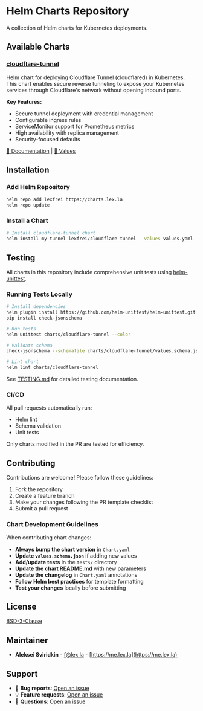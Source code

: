# Helm Charts Repository

A collection of Helm charts for Kubernetes deployments.

## Available Charts

### [cloudflare-tunnel](./charts/cloudflare-tunnel)

Helm chart for deploying Cloudflare Tunnel (cloudflared) in Kubernetes. This chart enables secure reverse tunneling to expose your Kubernetes services through Cloudflare's network without opening inbound ports.

**Key Features:**

- Secure tunnel deployment with credential management
- Configurable ingress rules
- ServiceMonitor support for Prometheus metrics
- High availability with replica management
- Security-focused defaults

[📖 Documentation](./charts/cloudflare-tunnel/README.md) | [🔧 Values](./charts/cloudflare-tunnel/values.yaml)

## Installation

### Add Helm Repository

```bash
helm repo add lexfrei https://charts.lex.la
helm repo update
```

### Install a Chart

```bash
# Install cloudflare-tunnel chart
helm install my-tunnel lexfrei/cloudflare-tunnel --values values.yaml
```

## Testing

All charts in this repository include comprehensive unit tests using [helm-unittest](https://github.com/helm-unittest/helm-unittest).

### Running Tests Locally

```bash
# Install dependencies
helm plugin install https://github.com/helm-unittest/helm-unittest.git
pip install check-jsonschema

# Run tests
helm unittest charts/cloudflare-tunnel --color

# Validate schema
check-jsonschema --schemafile charts/cloudflare-tunnel/values.schema.json charts/cloudflare-tunnel/values.yaml

# Lint chart
helm lint charts/cloudflare-tunnel
```

See [TESTING.md](./TESTING.md) for detailed testing documentation.

### CI/CD

All pull requests automatically run:

- Helm lint
- Schema validation
- Unit tests

Only charts modified in the PR are tested for efficiency.

## Contributing

Contributions are welcome! Please follow these guidelines:

1. Fork the repository
2. Create a feature branch
3. Make your changes following the PR template checklist
4. Submit a pull request

### Chart Development Guidelines

When contributing chart changes:

- **Always bump the chart version** in `Chart.yaml`
- **Update `values.schema.json`** if adding new values
- **Add/update tests** in the `tests/` directory
- **Update the chart README.md** with new parameters
- **Update the changelog** in `Chart.yaml` annotations
- **Follow Helm best practices** for template formatting
- **Test your changes** locally before submitting

## License

[BSD-3-Clause](LICENSE)

## Maintainer

- **Aleksei Sviridkin** - [f@lex.la](mailto:f@lex.la) - [https://me.lex.la](https://me.lex.la)

## Support

- 🐛 **Bug reports**: [Open an issue](https://github.com/lexfrei/charts/issues/new)
- 💡 **Feature requests**: [Open an issue](https://github.com/lexfrei/charts/issues/new)
- 💬 **Questions**: [Open an issue](https://github.com/lexfrei/charts/issues/new)
